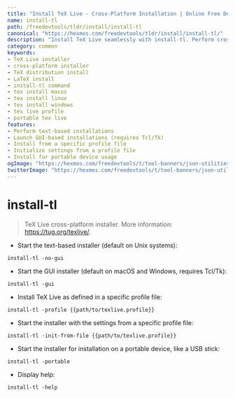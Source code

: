 ```yaml
---
title: "Install TeX Live - Cross-Platform Installation | Online Free DevTools by Hexmos"
name: install-tl
path: /freedevtools/tldr/install/install-tl
canonical: "https://hexmos.com/freedevtools/tldr/install/install-tl/"
description: "Install TeX Live seamlessly with install-tl. Perform cross-platform installation and customize your TeX distribution effortlessly. Free online tool, no registration required."
category: common
keywords:
- TeX Live installer
- cross-platform installer
- TeX distribution install
- LaTeX install
- install-tl command
- tex install macos
- tex install linux
- tex install windows
- tex live profile
- portable tex live
features:
- Perform text-based installations
- Launch GUI-based installations (requires Tcl/Tk)
- Install from a specific profile file
- Initialize settings from a profile file
- Install for portable device usage
ogImage: "https://hexmos.com/freedevtools/t/tool-banners/json-utilities-banner.png"
twitterImage: "https://hexmos.com/freedevtools/t/tool-banners/json-utilities-banner.png"
---
```


# install-tl

> TeX Live cross-platform installer.
> More information: <https://tug.org/texlive/>.

- Start the text-based installer (default on Unix systems):

`install-tl -no-gui`

- Start the GUI installer (default on macOS and Windows, requires Tcl/Tk):

`install-tl -gui`

- Install TeX Live as defined in a specific profile file:

`install-tl -profile {{path/to/texlive.profile}}`

- Start the installer with the settings from a specific profile file:

`install-tl -init-from-file {{path/to/texlive.profile}}`

- Start the installer for installation on a portable device, like a USB stick:

`install-tl -portable`

- Display help:

`install-tl -help`
